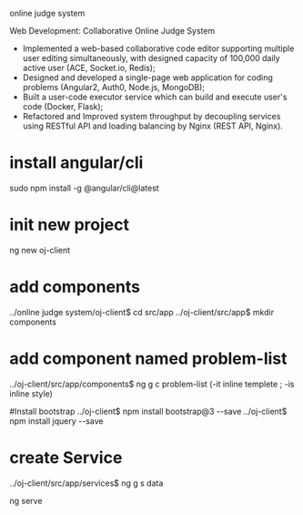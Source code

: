 online judge system

Web Development: Collaborative Online Judge System                                         
-  Implemented a web-based collaborative code editor supporting multiple user editing simultaneously, with designed capacity of 100,000 daily active user (ACE, Socket.io, Redis);
-  Designed and developed a single-page web application for coding problems (Angular2, Auth0, Node.js, MongoDB);
-  Built a user-code executor service which can build and execute user's code (Docker, Flask);
-  Refactored and Improved system throughput by decoupling services using RESTful API and loading balancing by Nginx (REST API, Nginx).




# install angular/cli
sudo npm install -g @angular/cli@latest

# init new project
ng new oj-client

# add components
../online judge system/oj-client$ cd src/app
../oj-client/src/app$ mkdir components

# add component named problem-list
../oj-client/src/app/components$ ng g c problem-list 
(-it inline templete ; -is inline style)

#Install bootstrap
../oj-client$ npm install bootstrap@3 --save
../oj-client$ npm install jquery --save

# create Service
../oj-client/src/app/services$ ng g s data

ng serve
